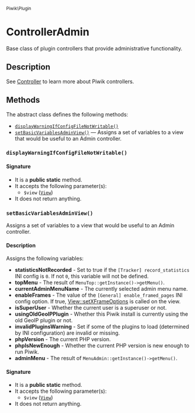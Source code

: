 <small>Piwik\Plugin</small>

ControllerAdmin
===============

Base class of plugin controllers that provide administrative functionality.

Description
-----------

See [Controller](#) to learn more about Piwik controllers.


Methods
-------

The abstract class defines the following methods:

- [`displayWarningIfConfigFileNotWritable()`](#displayWarningIfConfigFileNotWritable)
- [`setBasicVariablesAdminView()`](#setBasicVariablesAdminView) &mdash; Assigns a set of variables to a view that would be useful to an Admin controller.

<a name="displaywarningifconfigfilenotwritable" id="displaywarningifconfigfilenotwritable"></a>
### `displayWarningIfConfigFileNotWritable()`

#### Signature

- It is a **public static** method.
- It accepts the following parameter(s):
    - `$view` ([`View`](../../Piwik/View.md))
- It does not return anything.

<a name="setbasicvariablesadminview" id="setbasicvariablesadminview"></a>
### `setBasicVariablesAdminView()`

Assigns a set of variables to a view that would be useful to an Admin controller.

#### Description

Assigns the following variables:

- **statisticsNotRecorded** - Set to true if the `[Tracker] record_statistics` INI
                              config is `0`. If not `0`, this variable will not be defined.
- **topMenu** - The result of `MenuTop::getInstance()->getMenu()`.
- **currentAdminMenuName** - The currently selected admin menu name.
- **enableFrames** - The value of the `[General] enable_framed_pages` INI config option. If
                   true, [View::setXFrameOptions](#) is called on the view.
- **isSuperUser** - Whether the current user is a superuser or not.
- **usingOldGeoIPPlugin** - Whether this Piwik install is currently using the old GeoIP
                            plugin or not.
- **invalidPluginsWarning** - Set if some of the plugins to load (determined by INI configuration)
                              are invalid or missing.
- **phpVersion** - The current PHP version.
- **phpIsNewEnough** - Whether the current PHP version is new enough to run Piwik.
- **adminMenu** - The result of `MenuAdmin::getInstance()->getMenu()`.

#### Signature

- It is a **public static** method.
- It accepts the following parameter(s):
    - `$view` ([`View`](../../Piwik/View.md))
- It does not return anything.

